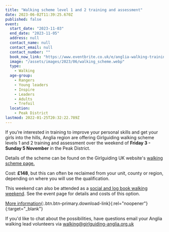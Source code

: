 ```yaml
---
title: "Walking scheme level 1 and 2 training and assessment"
date: 2023-06-02T11:39:25.670Z
published: false
event:
  start_date: "2023-11-03"
  end_date: "2023-11-05"
  address: null
  contact_name: null
  contact_email: null
  contact_number: ""
  book_now_link: "https://www.eventbrite.co.uk/e/anglia-walking-training-assessment-and-social-event-tickets-671392120907"
  image: "/assets/images/2023/06/walking_scheme.webp"
  type:
    - Walking
  age-group:
    - Rangers
    - Young leaders
    - Inspire
    - Leaders
    - Adults
    - Trefoil
  location:
    - Peak District
lastmod: 2022-01-25T20:32:22.789Z
---
```

If you’re interested in training to improve your personal skills and get your girls into the hills, Anglia region are offering Girlguiding walking scheme levels 1 and 2 training and assessment over the weekend of **Friday 3 - Sunday 5 November** in the Peak District.

Details of the scheme can be found on the Girlguiding UK website's [walking scheme page.](https://www.girlguiding.org.uk/information-for-volunteers/learning-and-development/leading-outdoor-adventures/walking-scheme/)  

Cost: **£148**, but this can often be reclaimed from your unit, county or region, depending on where you will use the qualification.  

This weekend can also be attended as a [social and log book walking weekend](/event/peak-district-social-walking/). See the event page for details and costs of this option.

[More information](/assets/docs/2023/anglia-level-1-and-2-and-social-walk-weekend-flyer.pdf){:.btn.btn-primary.download-link}{:rel="noopener"}{:target="_blank"}

If you'd like to chat about the possibilities, have questions email your Anglia walking lead volunteers via <walking@girlguiding-anglia.org.uk>
